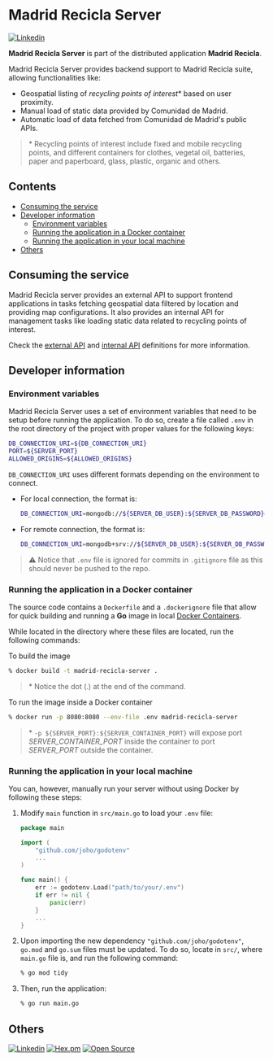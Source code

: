 # Madrid Recicla Server <!-- omit in toc -->

[![Linkedin](https://img.shields.io/badge/LinkedIn-carlosmartinezm-blue)](https://www.linkedin.com/in/carlosmartinezm/)

**Madrid Recicla Server** is part of the distributed application **Madrid Recicla**.

Madrid Recicla Server provides backend support to Madrid Recicla suite, allowing functionalities like:

- Geospatial listing of _recycling points of interest_* based on user proximity. 
- Manual load of static data provided by Comunidad de Madrid.
- Automatic load of data fetched from Comunidad de Madrid's public APIs.
  
>\* Recycling points of interest include fixed and mobile recycling points, and different containers for clothes, vegetal oil, batteries, paper and paperboard, glass, plastic, organic and others.

## Contents <!-- omit in toc -->
- [Consuming the service](#consuming-the-service)
- [Developer information](#developer-information)
  - [Environment variables](#environment-variables)
  - [Running the application in a Docker container](#running-the-application-in-a-docker-container)
  - [Running the application in your local machine](#running-the-application-in-your-local-machine)
- [Others](#others)

## Consuming the service

Madrid Recicla server provides an external API to support frontend applications in tasks fetching geospatial data filtered by location and providing map configurations. It also provides an internal API for management tasks like loading static data related to recycling points of interest.

Check the [external API] and [internal API] definitions for more information.

## Developer information

### Environment variables

Madrid Recicla Server uses a set of environment variables that need to be setup before running the application. To do so, create a file called `.env` in the root directory of the project with proper values for the following keys:

```sh
DB_CONNECTION_URI=${DB_CONNECTION_URI}
PORT=${SERVER_PORT}
ALLOWED_ORIGINS=${ALLOWED_ORIGINS}
```

`DB_CONNECTION_URI` uses different formats depending on the environment to connect.

- For local connection, the format is:
    ```sh
    DB_CONNECTION_URI=mongodb://${SERVER_DB_USER}:${SERVER_DB_PASSWORD}@${DATABASE_HOST}:${DATABASE_PORT}/?authMechanism=SCRAM-SHA-1&authSource=${DATABASE_NAME}
    ```
- For remote connection, the format is:
    ```sh
    DB_CONNECTION_URI=mongodb+srv://${SERVER_DB_USER}:${SERVER_DB_PASSWORD}@${DB_HOST_PRO}/${DATABASE_NAME}?retryWrites=true&w=majority
    ```

>⚠️ Notice that `.env` file is ignored for commits in `.gitignore` file as this should never be pushed to the repo.

### Running the application in a Docker container
The source code contains a `Dockerfile` and a `.dockerignore` file that allow for quick building and running a **Go** image in local [Docker Containers].

While located in the directory where these files are located, run the following commands:

To build the image

```zsh
% docker build -t madrid-recicla-server .
```
> \* Notice the dot (.) at the end of the command.

To run the image inside a Docker container

```zsh
% docker run -p 8080:8080 --env-file .env madrid-recicla-server
```
> \* `-p ${SERVER_PORT}:${SERVER_CONTAINER_PORT}` will expose port _SERVER_CONTAINER_PORT_ inside the container to port _SERVER_PORT_ outside the container.

### Running the application in your local machine

You can, however, manually run your server without using Docker by following these steps:

1. Modify `main` function in `src/main.go` to load your `.env` file:

    ```go
    package main

    import (
        "github.com/joho/godotenv"
        ...
    )

    func main() {
        err := godotenv.Load("path/to/your/.env")
        if err != nil {
            panic(err)
        }
        ...
    }
    ```

2. Upon importing the new dependency `"github.com/joho/godotenv"`, `go.mod` and `go.sum` files must be updated. To do so, locate in `src/`, where `main.go` file is, and run the following command:

    ```zsh
    % go mod tidy
    ```

3. Then, run the application:

    ```zsh
    % go run main.go
    ```

## Others

[![Linkedin](https://img.shields.io/badge/LinkedIn-carlosmartinezm-blue)](https://www.linkedin.com/in/carlosmartinezm/)
[![Hex.pm](https://img.shields.io/hexpm/l/plug)](http://www.apache.org/licenses/LICENSE-2.0)
[![Open Source](https://badges.frapsoft.com/os/v1/open-source.svg?v=103)](https://opensource.org/)

[Docker Containers]: <https://docs.docker.com/language/golang/>
[external API]: <http://localhost:8081>
[internal API]: <http://localhost:8082>
